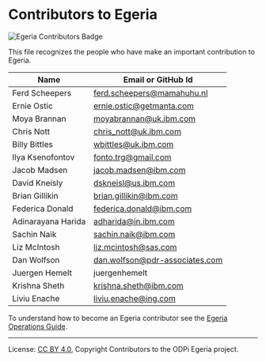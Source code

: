 <!-- SPDX-License-Identifier: CC-BY-4.0 -->
<!-- Copyright Contributors to the ODPi Egeria project 2020. -->

# Contributors to Egeria

![Egeria Contributors Badge](developer-resources/badges/ODPi_Egeria_Badges-Contributor.png)

This file recognizes the people who have make an important contribution to Egeria.

| Name           | Email or GitHub Id |
| -------------- | -----------------
| Ferd Scheepers | ferd.scheepers@mamahuhu.nl |
| Ernie Ostic | ernie.ostic@getmanta.com |
| Moya Brannan | moyabrannan@uk.ibm.com |
| Chris Nott | chris_nott@uk.ibm.com |
| Billy Bittles | wbittles@uk.ibm.com |
| Ilya Ksenofontov | fonto.trg@gmail.com |
| Jacob Madsen | jacob.madsen@ibm.com |
| David Kneisly | dskneisl@us.ibm.com |
| Brian Gillikin | brian.gillikin@ibm.com |
| Federica Donald | federica.donald@ibm.com |
| Adinarayana Harida | adharida@in.ibm.com |
| Sachin Naik |  sachin.naik@ibm.com |
| Liz McIntosh | liz.mcintosh@sas.com |
| Dan Wolfson | dan.wolfson@pdr-associates.com |
| Juergen Hemelt | juergenhemelt |
| Krishna Sheth | krishna.sheth@ibm.com |
| Liviu Enache | liviu.enache@ing.com  |


To understand how to become an Egeria contributor see the [Egeria Operations Guide](https://egeria-project.org/guides/project-operations/).

----
License: [CC BY 4.0](https://creativecommons.org/licenses/by/4.0/),
Copyright Contributors to the ODPi Egeria project.
